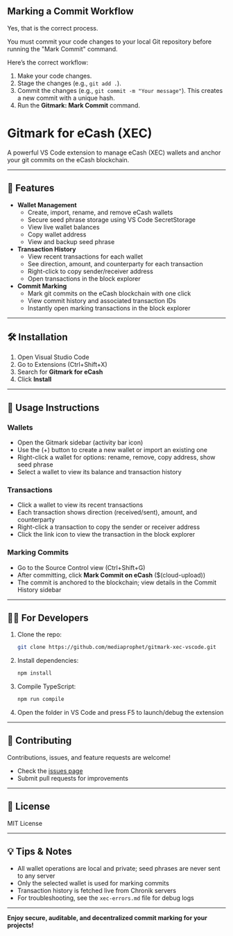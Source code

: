 ## Marking a Commit Workflow

Yes, that is the correct process.

You must commit your code changes to your local Git repository before running the "Mark Commit" command.

Here’s the correct workflow:

1. Make your code changes.
2. Stage the changes (e.g., `git add .`).
3. Commit the changes (e.g., `git commit -m "Your message"`). This creates a new commit with a unique hash.
4. Run the **Gitmark: Mark Commit** command.
# **Gitmark for eCash (XEC)**

A powerful VS Code extension to manage eCash (XEC) wallets and anchor your git commits on the eCash blockchain.

---

## 🚀 Features

- **Wallet Management**
  - Create, import, rename, and remove eCash wallets
  - Secure seed phrase storage using VS Code SecretStorage
  - View live wallet balances
  - Copy wallet address
  - View and backup seed phrase
- **Transaction History**
  - View recent transactions for each wallet
  - See direction, amount, and counterparty for each transaction
  - Right-click to copy sender/receiver address
  - Open transactions in the block explorer
- **Commit Marking**
  - Mark git commits on the eCash blockchain with one click
  - View commit history and associated transaction IDs
  - Instantly open marking transactions in the block explorer

---

## 🛠️ Installation

1. Open Visual Studio Code
2. Go to Extensions (Ctrl+Shift+X)
3. Search for **Gitmark for eCash**
4. Click **Install**

---

## 📖 Usage Instructions

### Wallets
- Open the Gitmark sidebar (activity bar icon)
- Use the (+) button to create a new wallet or import an existing one
- Right-click a wallet for options: rename, remove, copy address, show seed phrase
- Select a wallet to view its balance and transaction history

### Transactions
- Click a wallet to view its recent transactions
- Each transaction shows direction (received/sent), amount, and counterparty
- Right-click a transaction to copy the sender or receiver address
- Click the link icon to view the transaction in the block explorer

### Marking Commits
- Go to the Source Control view (Ctrl+Shift+G)
- After committing, click **Mark Commit on eCash** ($(cloud-upload))
- The commit is anchored to the blockchain; view details in the Commit History sidebar

---

## 👩‍💻 For Developers

1. Clone the repo:
   ```sh
   git clone https://github.com/mediaprophet/gitmark-xec-vscode.git
   ```
2. Install dependencies:
   ```sh
   npm install
   ```
3. Compile TypeScript:
   ```sh
   npm run compile
   ```
4. Open the folder in VS Code and press F5 to launch/debug the extension

---

## 🤝 Contributing

Contributions, issues, and feature requests are welcome!
- Check the [issues page](https://github.com/mediaprophet/gitmark-xec-vscode/issues)
- Submit pull requests for improvements

---

## 📄 License

MIT License

---

## 💡 Tips & Notes
- All wallet operations are local and private; seed phrases are never sent to any server
- Only the selected wallet is used for marking commits
- Transaction history is fetched live from Chronik servers
- For troubleshooting, see the `xec-errors.md` file for debug logs

---

**Enjoy secure, auditable, and decentralized commit marking for your projects!**